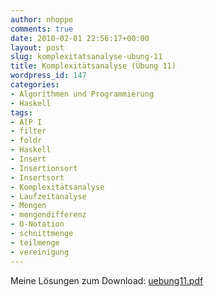 ```yaml
---
author: nhoppe
comments: true
date: 2010-02-01 22:56:17+00:00
layout: post
slug: komplexitatsanalyse-ubung-11
title: Komplexitätsanalyse (Übung 11)
wordpress_id: 147
categories:
- Algorithmen und Programmierung
- Haskell
tags:
- AlP I
- filter
- foldr
- Haskell
- Insert
- Insertionsort
- Insertsort
- Komplexitätsanalyse
- Laufzeitanalyse
- Mengen
- mengendifferenz
- O-Notation
- schnittmenge
- teilmenge
- vereinigung
---
```


Meine Lösungen zum Download: [uebung11.pdf](http://www.nielshoppe.de/files/downloads/inf/alp1_ws0910/uebung11.pdf)
